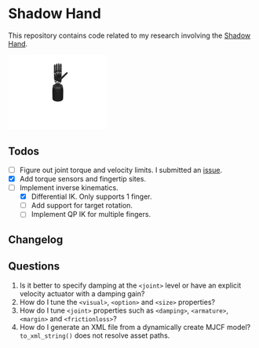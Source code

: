 # Shadow Hand

This repository contains code related to my research involving the [Shadow Hand](https://www.shadowrobot.com/).

<img src="./assets/teaser.gif" width="40%"/>

## Todos

- [ ] Figure out joint torque and velocity limits. I submitted an [issue](https://github.com/shadow-robot/sr_core/issues/206).
- [x] Add torque sensors and fingertip sites.
- [ ] Implement inverse kinematics.
    - [x] Differential IK. Only supports 1 finger.
    - [ ] Add support for target rotation.
    - [ ] Implement QP IK for multiple fingers.

## Changelog


## Questions

1. Is it better to specify damping at the `<joint>` level or have an explicit velocity actuator with a damping gain?
2. How do I tune the `<visual>`, `<option>` and `<size>` properties?
3. How do I tune `<joint>` properties such as `<damping>`, `<armature>`, `<margin>` and `<frictionloss>`?
4. How do I generate an XML file from a dynamically create MJCF model? `to_xml_string()` does not resolve asset paths.
